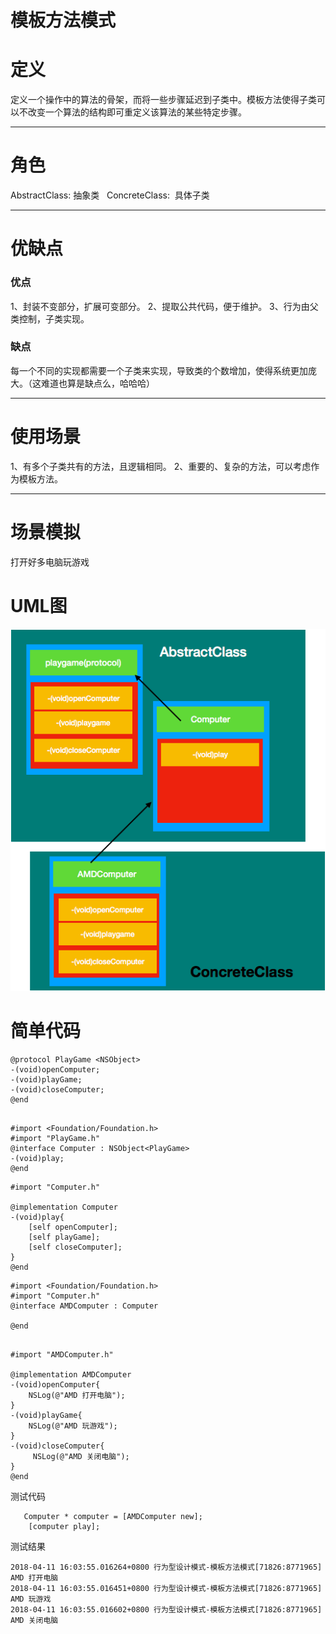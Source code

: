 #  模板方法模式

# 定义
定义一个操作中的算法的骨架，而将一些步骤延迟到子类中。模板方法使得子类可以不改变一个算法的结构即可重定义该算法的某些特定步骤。

***
# 角色
AbstractClass: 抽象类  
ConcreteClass:  具体子类 

****
# 优缺点
### 优点
 1、封装不变部分，扩展可变部分。
 2、提取公共代码，便于维护。
 3、行为由父类控制，子类实现。
### 缺点
每一个不同的实现都需要一个子类来实现，导致类的个数增加，使得系统更加庞大。（这难道也算是缺点么，哈哈哈）

*****
# 使用场景
 1、有多个子类共有的方法，且逻辑相同。
 2、重要的、复杂的方法，可以考虑作为模板方法。

****
 # 场景模拟
打开好多电脑玩游戏
# UML图
![模板方法模式](./1682758-fb041e060a935496.png)

# 简单代码

```
@protocol PlayGame <NSObject>
-(void)openComputer;
-(void)playGame;
-(void)closeComputer;
@end
```
```

#import <Foundation/Foundation.h>
#import "PlayGame.h"
@interface Computer : NSObject<PlayGame>
-(void)play;
@end

```
```
#import "Computer.h"

@implementation Computer
-(void)play{
    [self openComputer];
    [self playGame];
    [self closeComputer];
}
@end
```

```
#import <Foundation/Foundation.h>
#import "Computer.h"
@interface AMDComputer : Computer

@end

```
```

#import "AMDComputer.h"

@implementation AMDComputer
-(void)openComputer{
    NSLog(@"AMD 打开电脑");
}
-(void)playGame{
    NSLog(@"AMD 玩游戏");
}
-(void)closeComputer{
     NSLog(@"AMD 关闭电脑");
}
@end

```
测试代码
```
   Computer * computer = [AMDComputer new];
    [computer play];
```

测试结果

```
2018-04-11 16:03:55.016264+0800 行为型设计模式-模板方法模式[71826:8771965] AMD 打开电脑
2018-04-11 16:03:55.016451+0800 行为型设计模式-模板方法模式[71826:8771965] AMD 玩游戏
2018-04-11 16:03:55.016602+0800 行为型设计模式-模板方法模式[71826:8771965] AMD 关闭电脑
```








